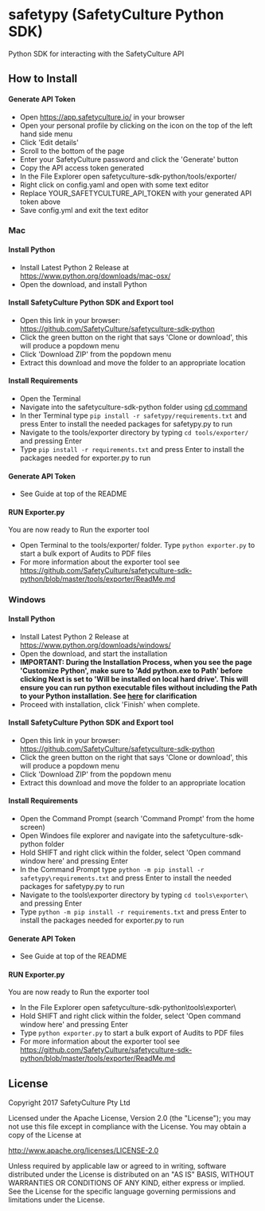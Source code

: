 # safetypy (SafetyCulture Python SDK)

Python SDK for interacting with the SafetyCulture API

## How to Install

#### Generate API Token 
 * Open https://app.safetyculture.io/ in your browser
 * Open your personal profile by clicking on the icon on the top of the left hand side menu
 * Click 'Edit details'
 * Scroll to the bottom of the page
 * Enter your SafetyCulture password and click the 'Generate' button 
 * Copy the API access token generated 
 * In the File Explorer open safetyculture-sdk-python/tools/exporter/
 * Right click on config.yaml and open with some text editor
 * Replace YOUR_SAFETYCULTURE_API_TOKEN with your generated API token above
 * Save config.yml and exit the text editor 

### Mac
#### Install Python 
 * Install Latest Python 2 Release at https://www.python.org/downloads/mac-osx/
 * Open the download, and install Python 
#### Install SafetyCulture Python SDK and Export tool
 * Open this link in your browser: https://github.com/SafetyCulture/safetyculture-sdk-python
 * Click the green button on the right that says 'Clone or download', this will produce a popdown menu
 * Click 'Download ZIP' from the popdown menu
 * Extract this download and move the folder to an appropriate location
#### Install Requirements
 * Open the Terminal
 * Navigate into the safetyculture-sdk-python folder using [cd command](http://guides.macrumors.com/cd)
 * In ther Terminal type `pip install -r safetypy/requirements.txt` and press Enter to install the needed packages for safetypy.py to run
 * Navigate to the tools/exporter directory by typing `cd tools/exporter/` and pressing Enter
 * Type `pip install -r requirements.txt` and press Enter to install the packages needed for exporter.py to run
#### Generate API Token 
 * See Guide at top of the README
#### RUN Exporter.py 
You are now ready to Run the exporter tool
 * Open Terminal to the tools/exporter/ folder. Type `python exporter.py` to start a bulk export of Audits to PDF files
 * For more information about the exporter tool see https://github.com/SafetyCulture/safetyculture-sdk-python/blob/master/tools/exporter/ReadMe.md

### Windows
#### Install Python 
 * Install Latest Python 2 Release at https://www.python.org/downloads/windows/
 * Open the download, and start the installation
 * **IMPORTANT: During the Installation Process, when you see the page 'Customize Python', make sure to 'Add python.exe to Path' before clicking Next is set to 'Will be installed on local hard drive'. This will ensure you can run python executable files without including the Path to your Python installation. See [here](http://docs.platformio.org/en/latest/_images/python-installer-add-path.png) for clarification** 
 * Proceed with installation, click 'Finish' when complete.
#### Install SafetyCulture Python SDK and Export tool
 * Open this link in your browser: https://github.com/SafetyCulture/safetyculture-sdk-python
 * Click the green button on the right that says 'Clone or download', this will produce a popdown menu
 * Click 'Download ZIP' from the popdown menu
 * Extract this download and move the folder to an appropriate location
#### Install Requirements
 * Open the Command Prompt (search 'Command Prompt' from the home screen)
 * Open Windoes file explorer and navigate into the safetyculture-sdk-python folder
 * Hold SHIFT and right click within the folder, select 'Open command window here' and pressing Enter
 * In the Command Prompt type `python -m pip install -r safetypy\requirements.txt` and press Enter to install the needed packages for safetypy.py to run
 * Navigate to the tools\exporter directory by typing `cd tools\exporter\` and pressing Enter
 * Type `python -m pip install -r requirements.txt` and press Enter to install the packages needed for exporter.py to run
#### Generate API Token 
 * See Guide at top of the README
#### RUN Exporter.py 
You are now ready to Run the exporter tool
 * In the File Explorer open safetyculture-sdk-python\tools\exporter\
 * Hold SHIFT and right click within the folder, select 'Open command window here' and pressing Enter
 * Type `python exporter.py` to start a bulk export of Audits to PDF files
 * For more information about the exporter tool see https://github.com/SafetyCulture/safetyculture-sdk-python/blob/master/tools/exporter/ReadMe.md
 
## License

Copyright 2017 SafetyCulture Pty Ltd

Licensed under the Apache License, Version 2.0 (the "License");
you may not use this file except in compliance with the License.
You may obtain a copy of the License at

http://www.apache.org/licenses/LICENSE-2.0

Unless required by applicable law or agreed to in writing, software
distributed under the License is distributed on an "AS IS" BASIS,
WITHOUT WARRANTIES OR CONDITIONS OF ANY KIND, either express or implied.
See the License for the specific language governing permissions and
limitations under the License.
